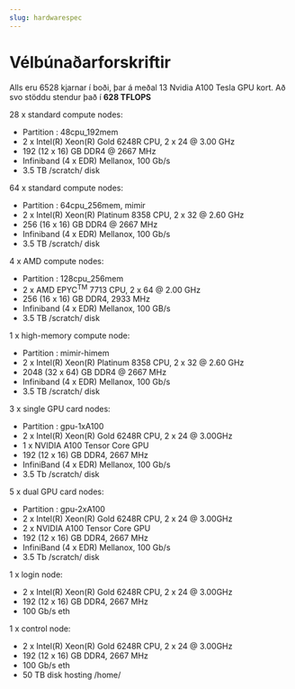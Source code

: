 ```yaml
---
slug: hardwarespec
---
```

# Vélbúnaðarforskriftir

Alls eru 6528 kjarnar í boði, þar á meðal 13 Nvidia A100 Tesla GPU kort. Að svo stöddu stendur það í **628 TFLOPS**

28 x standard compute nodes:
- Partition : 48cpu_192mem
- 2 x Intel(R) Xeon(R) Gold 6248R CPU, 2 x 24 @ 3.00 GHz
- 192 (12 x 16) GB DDR4 @ 2667 MHz
- Infiniband (4 x EDR) Mellanox, 100 Gb/s
- 3.5 TB /scratch/ disk

64 x standard compute nodes:
- Partition : 64cpu_256mem, mimir
- 2 x Intel(R) Xeon(R) Platinum 8358 CPU, 2 x 32 @ 2.60 GHz
- 256 (16 x 16) GB DDR4 @ 2667 MHz
- Infiniband (4 x EDR) Mellanox, 100 Gb/s
- 3.5 TB /scratch/ disk

4 x AMD compute nodes:
- Partition : 128cpu_256mem
- 2 x AMD EPYC<sup>TM</sup> 7713 CPU, 2 x 64 @ 2.00 GHz
- 256 (16 x 16) GB DDR4, 2933 MHz
- Infiniband (4 x EDR) Mellanox, 100 GB/s
- 3.5 TB /scratch/ disk

1 x high-memory compute node:
- Partition : mimir-himem
- 2 x Intel(R) Xeon(R) Platinum 8358 CPU, 2 x 32 @ 2.60 GHz
- 2048 (32 x 64) GB DDR4 @ 2667 MHz
- Infiniband (4 x EDR) Mellanox, 100 Gb/s
- 3.5 TB /scratch/ disk

3 x single GPU card nodes:
- Partition : gpu-1xA100
- 2 x Intel(R) Xeon(R) Gold 6248R CPU, 2 x 24 @ 3.00GHz
- 1 x NVIDIA A100 Tensor Core GPU
- 192 (12 x 16) GB DDR4, 2667 MHz
- InfiniBand (4 x EDR) Mellanox, 100 Gb/s
- 3.5 Tb /scratch/ disk

5 x dual GPU card nodes:
- Partition : gpu-2xA100
- 2 x  Intel(R) Xeon(R) Gold 6248R CPU, 2 x 24 @ 3.00GHz
- 2 x  NVIDIA A100 Tensor Core GPU
- 192 (12 x 16) GB DDR4, 2667 MHz
- InfiniBand (4 x EDR) Mellanox, 100 Gb/s
- 3.5 Tb /scratch/ disk

1 x login node:
- 2 x Intel(R) Xeon(R) Gold 6248R CPU, 2 x 24 @ 3.00GHz
- 192 (12 x 16) GB DDR4, 2667 MHz
- 100 Gb/s eth

1 x control node:
- 2 x Intel(R) Xeon(R) Gold 6248R CPU, 2 x 24 @ 3.00GHz
- 192 (12 x 16) GB DDR4, 2667 MHz
- 100 Gb/s eth
- 50 TB disk hosting /home/
